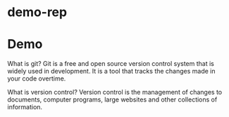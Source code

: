 # demo-rep
# Demo

What is git?
Git is a free and open source version control system that is widely used in development. It is a
tool that tracks the changes made in your code overtime.

What is version control?
Version control is the management of changes to documents, computer programs, large websites and other 
collections of information.
